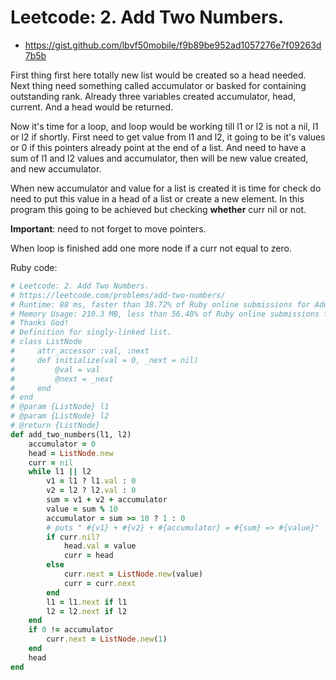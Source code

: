 # Leetcode: 2. Add Two Numbers.

- https://gist.github.com/lbvf50mobile/f9b89be952ad1057276e7f09263d7b5b

First thing first here totally new list would be created so a head needed. Next thing need something called accumulator or basked for containing outstanding rank. Already three variables created accumulator, head, current. And a head would be returned.      

Now it's time for a loop, and loop would be working till l1 or l2 is not a nil, l1 or l2 if shortly. First need to get value from l1 and l2, it going to be it's values or 0 if this pointers already point at the end of a list. And need to have a sum of l1 and l2 values and accumulator, then will be new value created, and new accumulator.       

When new accumulator and value for a list is created it is time for check do need to put this value in a head of a list or create a new element. In this program this going to be achieved but checking **whether** curr nil or not.    

**Important**: need to not forget to move pointers.    

When loop is finished add one more node if a curr not equal to zero.           

Ruby code:
```Ruby
# Leetcode: 2. Add Two Numbers.
# https://leetcode.com/problems/add-two-numbers/
# Runtime: 88 ms, faster than 38.72% of Ruby online submissions for Add Two Numbers.
# Memory Usage: 210.3 MB, less than 56.48% of Ruby online submissions for Add Two Numbers.
# Thanks God!
# Definition for singly-linked list.
# class ListNode
#     attr_accessor :val, :next
#     def initialize(val = 0, _next = nil)
#         @val = val
#         @next = _next
#     end
# end
# @param {ListNode} l1
# @param {ListNode} l2
# @return {ListNode}
def add_two_numbers(l1, l2)
    accumulator = 0
    head = ListNode.new
    curr = nil
    while l1 || l2
        v1 = l1 ? l1.val : 0
        v2 = l2 ? l2.val : 0
        sum = v1 + v2 + accumulator
        value = sum % 10
        accumulator = sum >= 10 ? 1 : 0
        # puts " #{v1} + #{v2} + #{accumulator} = #{sum} => #{value}"
        if curr.nil?
            head.val = value
            curr = head
        else
            curr.next = ListNode.new(value)
            curr = curr.next
        end
        l1 = l1.next if l1
        l2 = l2.next if l2
    end
    if 0 != accumulator
        curr.next = ListNode.new(1)
    end
    head
end
```